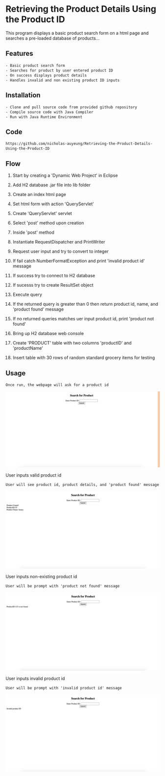 # Retrieving the Product Details Using the Product ID

This program displays a basic product search form on a html page and searches a pre-loaded database of products...

## Features

	- Basic product search form
	- Searches for product by user entered product ID
	- On success displays product details
	- Handles invalid and non existing product ID inputs

## Installation

	- Clone and pull source code from provided github repository
	- Compile source code with Java Compiler
	- Run with Java Runtime Environment

## Code

	https://github.com/nicholas-auyeung/Retrieving-the-Product-Details-Using-the-Product-ID

## Flow
 
1. Start by creating a 'Dynamic Web Project' in Eclipse

2. Add H2 database .jar file into lib folder

2. Create an index html page

3. Set html form with action 'QueryServlet'

4. Create 'QueryServlet' servlet

5. Select 'post' method upon creation

6. Inside 'post' method 

7. Instantiate RequestDispatcher and PrintWriter

8. Request user input and try to convert to integer

9. If fail catch NumberFormatException and print 'invalid product id' message

10. If success try to connect to H2 database

11. If sucesss try to create ResultSet object

12. Execute query

13. If the returned query is greater than 0 then return product id, name, and 'product found' message

14. If no returned queries matches uer input product id, print 'product not found'

15. Bring up H2 database web console

16. Create 'PRODUCT' table with two columns 'productID' and 'productName'

16. Insert table with 30 rows of random standard grocery items for testing

## Usage

	Once run, the webpage will ask for a product id
![](screenshots/product.png)

User inputs valid product id
	
	User will see product id, product details, and 'product found' message
![](screenshots/productfound.png)

User inputs non-existing product id
	
	User will be prompt with 'product not found' message
![](screenshots/productnotfound.png)	

User inputs invalid product id
	
	User will be prompt with 'invalid product id' message
![](screenshots/invalidproduct.png)
